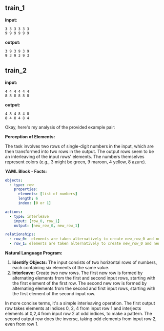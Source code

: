 
## train_1

**input:**
```
3 3 3 3 3 3
9 9 9 9 9 9
```


**output:**
```
3 9 3 9 3 9
9 3 9 3 9 3
```


## train_2

**input:**
```
4 4 4 4 4 4
8 8 8 8 8 8
```


**output:**
```
4 8 4 8 4 8
8 4 8 4 8 4
```

Okay, here's my analysis of the provided example pair:

**Perception of Elements:**

The task involves two rows of single-digit numbers in the input, which are then transformed into two rows in the output. The output rows seem to be an interleaving of the input rows' elements. The numbers themselves represent colors (e.g., 3 might be green, 9 maroon, 4 yellow, 8 azure).

**YAML Block - Facts:**


```yaml
objects:
  - type: row
    properties:
      elements: [list of numbers]
      length: 6
      index: [0 or 1]

actions:
  - type: interleave
    input: [row_0, row_1]
    output: [new_row_0, new_row_1]

relationships:
  - row_0:  elements are taken alternatively to create new_row_0 and new_row_1
  - row_1: elements are taken alternatively to create new_row_0 and new_row_1
```


**Natural Language Program:**

1.  **Identify Objects:** The input consists of two horizontal rows of numbers, each containing six elements of the same value.
2.  **Interleave:** Create two new rows. The first new row is formed by alternating elements from the first and second input rows, starting with the first element of the first row. The second new row is formed by alternating elements from the second and first input rows, starting with the first element of the second input row.

In more concise terms, it's a simple interleaving operation. The first output row takes elements at indices 0, 2, 4 from input row 1 and interjects elements at 0,2,4 from input row 2 at odd indices, to make a pattern. The second output row does the inverse, taking odd elements from input row 2, even from row 1.

